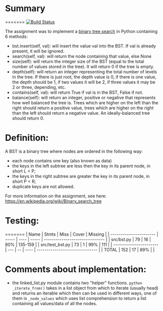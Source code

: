 # Summary
=======
[![Build Status](https://travis-ci.org/wenima/data-structures.svg?branch=bst)](https://travis-ci.org/wenima/data-structures)

The assignment was to implement a [binary tree search](https://en.wikipedia.org/wiki/Binary_search_tree) in Python containing 6 methods:

* bst.insert(self, val): will insert the value val into the BST. If val is already present, it will be ignored.
* search(self, val): will return the node containing that value, else None
* size(self): will return the integer size of the BST (equal to the total number of values stored in the tree). It will return 0 if the tree is empty.
* depth(self): will return an integer representing the total number of levels in the tree. If there is just root, the depth value is 0, if there is one value, the depth should be 1, if two values it will be 2, if three values it may be 2 or three, depending, etc.
* contains(self, val): will return True if val is in the BST, False if not.
* balance(self): will return an integer, positive or negative that represents how well balanced the tree is. Trees which are higher on the left than the right should return a positive value, trees which are higher on the right than the left should return a negative value. An ideally-balanced tree should return 0.

# Definition:

A BST is a binary tree where nodes are ordered in the following way:
* each node contains one key (also known as data)
* the keys in the left subtree are less then the key in its parent node, in short L < P;
* the keys in the right subtree are greater the key in its parent node, in short P < R;
* duplicate keys are not allowed.


For more information on the assignment, see here: https://en.wikipedia.org/wiki/Binary_search_tree

# Testing:

=======
| Name                     | Stmts | Miss | Cover | Missing                         |
| -----------------------  | ----- | ---- | ----- | ------------------------------- |
| src/bst.py               |  79   |  16  |  80%  | 135-159                         |
| src/test_bst.py          |  73   |   1  |  99%  | 111                             |
| -----------------------  |  ---  |  --  | ----  | ------------------------------- |
| TOTAL                    | 152   |  17  |  89%  |                                 |


# Comments about implementation:

* the linked_list.py module contains two "helper" functions. ```python _iterate_from()``` takes in a list object from which to iterate (usually head) and returns an iterable which then can be used in different ways, one of them is ```_node_values``` which uses list comprehension to return a list containing all values/data of all the nodes.
